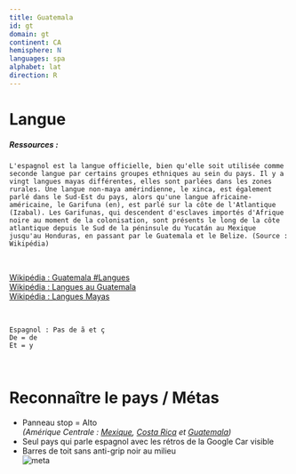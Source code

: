 ```yaml
---
title: Guatemala
id: gt
domain: gt
continent: CA
hemisphere: N
languages: spa
alphabet: lat
direction: R
---
```


# Langue

##### Ressources :

```
L'espagnol est la langue officielle, bien qu'elle soit utilisée comme seconde langue par certains groupes ethniques au sein du pays. Il y a vingt langues mayas différentes, elles sont parlées dans les zones rurales. Une langue non-maya amérindienne, le xinca, est également parlé dans le Sud-Est du pays, alors qu'une langue africaine-américaine, le Garifuna (en), est parlé sur la côte de l'Atlantique (Izabal). Les Garifunas, qui descendent d'esclaves importés d'Afrique noire au moment de la colonisation, sont présents le long de la côte atlantique depuis le Sud de la péninsule du Yucatán au Mexique jusqu'au Honduras, en passant par le Guatemala et le Belize. (Source : Wikipédia)
```

<br/>

[Wikipédia : Guatemala #Langues](https://fr.wikipedia.org/wiki/Guatemala#Langues)  
[Wikipédia : Langues au Guatemala](https://fr.wikipedia.org/wiki/Langues_au_Guatemala)  
[Wikipédia : Langues Mayas](https://fr.wikipedia.org/wiki/Langues_mayas)  

<br/>

```
Espagnol : Pas de ã et ç
De = de
Et = y
```


<br/>

# Reconnaître le pays / Métas

- Panneau stop = Alto  
  *(Amérique Centrale : [Mexique](/flag/mx), [Costa Rica](/flag/cr) et [Guatemala](#))*
- Seul pays qui parle espagnol avec les rétros de la Google Car visible
- Barres de toit sans anti-grip noir au milieu  
  ![meta](/images/gt_geoguessr.png)
